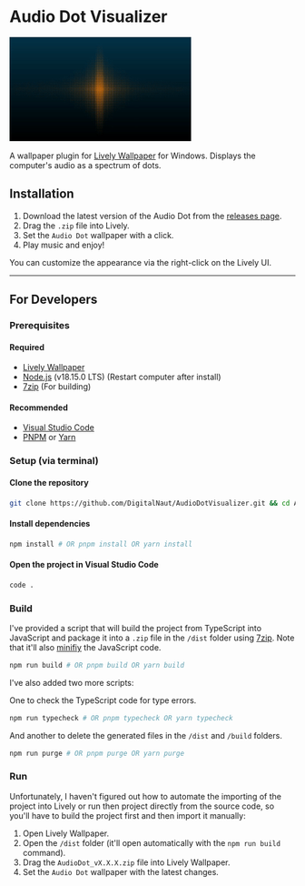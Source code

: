 # Audio Dot Visualizer

![Preview](src/preview.gif)

A wallpaper plugin for [Lively Wallpaper](https://rocksdanister.github.io/lively/) for Windows. Displays the computer's audio as a spectrum of dots.

## Installation

1. Download the latest version of the Audio Dot from the [releases page](https://github.com/DigitalNaut/AudioDotVisualizer/releases/tag/Release).
2. Drag the `.zip` file into Lively.
3. Set the `Audio Dot` wallpaper with a click.
4. Play music and enjoy!

You can customize the appearance via the right-click on the Lively UI.

---

## For Developers

### Prerequisites

#### Required

- [Lively Wallpaper](https://rocksdanister.github.io/lively/)
- [Node.js](https://nodejs.org/en/) (v18.15.0 LTS) (Restart computer after install)
- [7zip](https://www.7-zip.org/) (For building)

#### Recommended

- [Visual Studio Code](https://code.visualstudio.com/)
- [PNPM](https://pnpm.io/) or [Yarn](https://yarnpkg.com/)

### Setup (via terminal)

#### Clone the repository

```bash
git clone https://github.com/DigitalNaut/AudioDotVisualizer.git && cd AudioDotVisualizer && git checkout main && git pull origin main
```

#### Install dependencies

```bash
npm install # OR pnpm install OR yarn install
```

#### Open the project in Visual Studio Code

```bash
code .
```

### Build

I've provided a script that will build the project from TypeScript into JavaScript and package it into a `.zip` file in the `/dist` folder using [7zip](https://www.7-zip.org/). Note that it'll also [minifiy](<https://en.wikipedia.org/wiki/Minification_(programming)#Example>) the JavaScript code.

```bash
npm run build # OR pnpm build OR yarn build
```

I've also added two more scripts:

One to check the TypeScript code for type errors.

```bash
npm run typecheck # OR pnpm typecheck OR yarn typecheck
```

And another to delete the generated files in the `/dist` and `/build` folders.

```bash
npm run purge # OR pnpm purge OR yarn purge
```

### Run

Unfortunately, I haven't figured out how to automate the importing of the project into Lively or run then project directly from the source code, so you'll have to build the project first and then import it manually:

1. Open Lively Wallpaper.
2. Open the `/dist` folder (it'll open automatically with the `npm run build` command).
3. Drag the `AudioDot_vX.X.X.zip` file into Lively Wallpaper.
4. Set the `Audio Dot` wallpaper with the latest changes.
